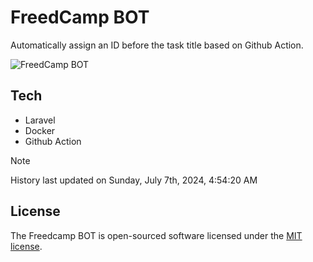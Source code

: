 # FreedCamp BOT

Automatically assign an ID before the task title based on Github Action.

![FreedCamp BOT](https://repository-images.githubusercontent.com/737932867/7d34798b-2680-471c-b089-a78a718d3d6a)

## Tech

- Laravel
- Docker
- Github Action

> [!NOTE]  
> History last updated on Sunday, July 7th, 2024, 4:54:20 AM

## License

The Freedcamp BOT is open-sourced software licensed under the [MIT license](https://opensource.org/licenses/MIT).
